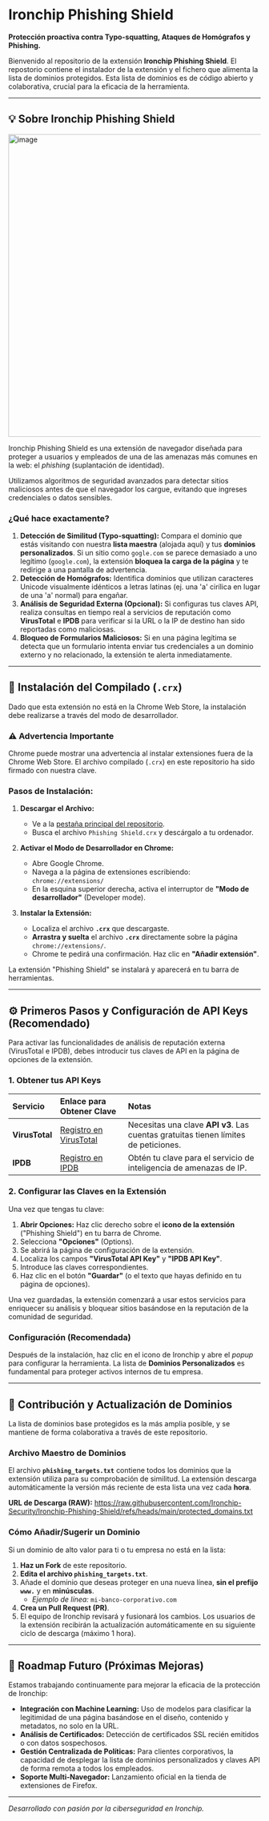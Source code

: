 # Ironchip Phishing Shield
**Protección proactiva contra Typo-squatting, Ataques de Homógrafos y Phishing.**

Bienvenido al repositorio de la extensión **Ironchip Phishing Shield**. El repostorio contiene el instalador de la extensión y el fichero que alimenta la lista de dominios protegidos. Esta lista de dominios es de código abierto y colaborativa, crucial para la eficacia de la herramienta.

***

## 💡 Sobre Ironchip Phishing Shield

<img width="705" height="605" alt="image" src="https://github.com/user-attachments/assets/e2d0a8a3-796b-4f8e-98bb-f49c4fa5c199" />

Ironchip Phishing Shield es una extensión de navegador diseñada para proteger a usuarios y empleados de una de las amenazas más comunes en la web: el *phishing* (suplantación de identidad).

Utilizamos algoritmos de seguridad avanzados para detectar sitios maliciosos antes de que el navegador los cargue, evitando que ingreses credenciales o datos sensibles.

### ¿Qué hace exactamente?

1.  **Detección de Similitud (Typo-squatting):** Compara el dominio que estás visitando con nuestra **lista maestra** (alojada aquí) y tus **dominios personalizados**. Si un sitio como `gogle.com` se parece demasiado a uno legítimo (`google.com`), la extensión **bloquea la carga de la página** y te redirige a una pantalla de advertencia.
2.  **Detección de Homógrafos:** Identifica dominios que utilizan caracteres Unicode visualmente idénticos a letras latinas (ej. una 'a' cirílica en lugar de una 'a' normal) para engañar.
3.  **Análisis de Seguridad Externa (Opcional):** Si configuras tus claves API, realiza consultas en tiempo real a servicios de reputación como **VirusTotal** e **IPDB** para verificar si la URL o la IP de destino han sido reportadas como maliciosas.
4.  **Bloqueo de Formularios Maliciosos:** Si en una página legítima se detecta que un formulario intenta enviar tus credenciales a un dominio externo y no relacionado, la extensión te alerta inmediatamente.

***

## 💾 Instalación del Compilado (`.crx`)

Dado que esta extensión no está en la Chrome Web Store, la instalación debe realizarse a través del modo de desarrollador.

### ⚠️ Advertencia Importante

Chrome puede mostrar una advertencia al instalar extensiones fuera de la Chrome Web Store. El archivo compilado (`.crx`) en este repositorio ha sido firmado con nuestra clave.

### Pasos de Instalación:

1.  **Descargar el Archivo:**
    * Ve a la [pestaña principal del repositorio](https://github.com/Ironchip-Security/Ironchip-Phishing-Shield/tree/main).
    * Busca el archivo `Phishing Shield.crx` y descárgalo a tu ordenador.

2.  **Activar el Modo de Desarrollador en Chrome:**
    * Abre Google Chrome.
    * Navega a la página de extensiones escribiendo: `chrome://extensions/`
    * En la esquina superior derecha, activa el interruptor de **"Modo de desarrollador"** (Developer mode).

3.  **Instalar la Extensión:**
    * Localiza el archivo **`.crx`** que descargaste.
    * **Arrastra y suelta** el archivo **`.crx`** directamente sobre la página `chrome://extensions/`.
    * Chrome te pedirá una confirmación. Haz clic en **"Añadir extensión"**.

La extensión "Phishing Shield" se instalará y aparecerá en tu barra de herramientas.

***

## ⚙️ Primeros Pasos y Configuración de API Keys (Recomendado)

Para activar las funcionalidades de análisis de reputación externa (VirusTotal e IPDB), debes introducir tus claves de API en la página de opciones de la extensión.

### 1. Obtener tus API Keys

| Servicio | Enlace para Obtener Clave | Notas |
| :--- | :--- | :--- |
| **VirusTotal** | [Registro en VirusTotal](https://www.virustotal.com/gui/join-us) | Necesitas una clave **API v3**. Las cuentas gratuitas tienen límites de peticiones. |
| **IPDB** | [Registro en IPDB](https://ipdb.io/register) | Obtén tu clave para el servicio de inteligencia de amenazas de IP. |

### 2. Configurar las Claves en la Extensión

Una vez que tengas tu clave:

1.  **Abrir Opciones:** Haz clic derecho sobre el **icono de la extensión** ("Phishing Shield") en tu barra de Chrome.
2.  Selecciona **"Opciones"** (Options).
3.  Se abrirá la página de configuración de la extensión.
4.  Localiza los campos **"VirusTotal API Key"** y **"IPDB API Key"**.
5.  Introduce las claves correspondientes.
6.  Haz clic en el botón **"Guardar"** (o el texto que hayas definido en tu página de opciones).

Una vez guardadas, la extensión comenzará a usar estos servicios para enriquecer su análisis y bloquear sitios basándose en la reputación de la comunidad de seguridad.

### Configuración (Recomendada)

Después de la instalación, haz clic en el icono de Ironchip y abre el *popup* para configurar la herramienta. La lista de **Dominios Personalizados** es fundamental para proteger activos internos de tu empresa.

***

## 🤝 Contribución y Actualización de Dominios

La lista de dominios base protegidos es la más amplia posible, y se mantiene de forma colaborativa a través de este repositorio.

### Archivo Maestro de Dominios

El archivo **`phishing_targets.txt`** contiene todos los dominios que la extensión utiliza para su comprobación de similitud. La extensión descarga automáticamente la versión más reciente de esta lista una vez cada **hora**.

**URL de Descarga (RAW):**
https://raw.githubusercontent.com/Ironchip-Security/Ironchip-Phishing-Shield/refs/heads/main/protected_domains.txt

### Cómo Añadir/Sugerir un Dominio

Si un dominio de alto valor para ti o tu empresa no está en la lista:

1.  **Haz un Fork** de este repositorio.
2.  **Edita el archivo `phishing_targets.txt`**.
3.  Añade el dominio que deseas proteger en una nueva línea, **sin el prefijo `www.`** y en **minúsculas**.
    * *Ejemplo de línea:* `mi-banco-corporativo.com`
4.  **Crea un Pull Request (PR)**.
5.  El equipo de Ironchip revisará y fusionará los cambios. Los usuarios de la extensión recibirán la actualización automáticamente en su siguiente ciclo de descarga (máximo 1 hora).

***

## 🔮 Roadmap Futuro (Próximas Mejoras)

Estamos trabajando continuamente para mejorar la eficacia de la protección de Ironchip:

* **Integración con Machine Learning:** Uso de modelos para clasificar la legitimidad de una página basándose en el diseño, contenido y metadatos, no solo en la URL.
* **Análisis de Certificados:** Detección de certificados SSL recién emitidos o con datos sospechosos.
* **Gestión Centralizada de Políticas:** Para clientes corporativos, la capacidad de desplegar la lista de dominios personalizados y claves API de forma remota a todos los empleados.
* **Soporte Multi-Navegador:** Lanzamiento oficial en la tienda de extensiones de Firefox.

***

*Desarrollado con pasión por la ciberseguridad en Ironchip.*
